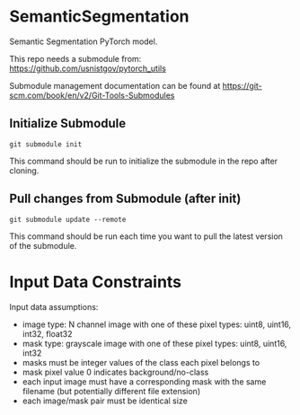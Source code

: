 # SemanticSegmentation

Semantic Segmentation PyTorch model.

This repo needs a submodule from: https://github.com/usnistgov/pytorch_utils

Submodule management documentation can be found at https://git-scm.com/book/en/v2/Git-Tools-Submodules

## Initialize Submodule

`git submodule init`

This command should be run to initialize the submodule in the repo after cloning.

## Pull changes from Submodule (after init)

`git submodule update --remote`

This command should be run each time you want to pull the latest version of the submodule. 

# Input Data Constraints

Input data assumptions:
- image type: N channel image with one of these pixel types: uint8, uint16, int32, float32
- mask type: grayscale image with one of these pixel types: uint8, uint16, int32
- masks must be integer values of the class each pixel belongs to
- mask pixel value 0 indicates background/no-class
- each input image must have a corresponding mask with the same filename (but potentially different file extension) 
- each image/mask pair must be identical size
